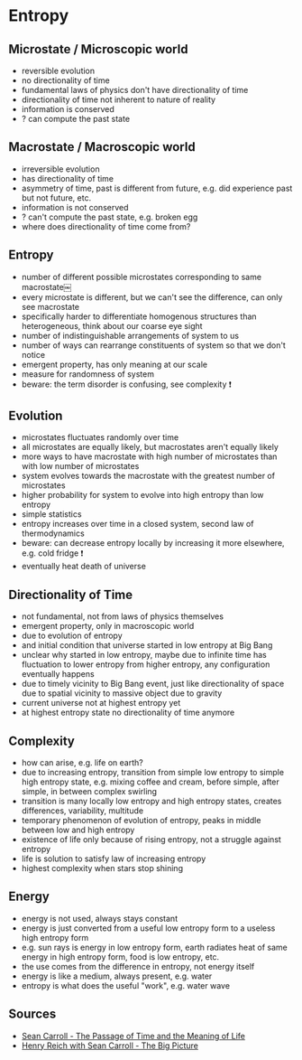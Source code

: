 # Entropy



## Microstate / Microscopic world

- reversible evolution
- no directionality of time
- fundamental laws of physics don't have directionality of time
- directionality of time not inherent to nature of reality
- information is conserved
- ? can compute the past state



## Macrostate / Macroscopic world

- irreversible evolution
- has directionality of time
- asymmetry of time, past is different from future, e.g. did experience past but not future, etc.
- information is not conserved
- ? can't compute the past state, e.g. broken egg
- where does directionality of time come from?



## Entropy

- number of different possible microstates corresponding to same macrostate￼
- every microstate is different, but we can't see the difference, can only see macrostate
- specifically harder to differentiate homogenous structures than heterogeneous, think about our coarse eye sight
- number of indistinguishable arrangements of system to us
- number of ways can rearrange constituents of system so that we don't notice
- emergent property, has only meaning at our scale
- measure for randomness of system
- beware: the term disorder is confusing, see complexity ❗️



## Evolution

- microstates fluctuates randomly over time
- all microstates are equally likely, but macrostates aren't equally likely
- more ways to have macrostate with high number of microstates than with low number of microstates
- system evolves towards the macrostate with the greatest number of microstates
- higher probability for system to evolve into high entropy than low entropy
- simple statistics
- entropy increases over time in a closed system, second law of thermodynamics
- beware: can decrease entropy locally by increasing it more elsewhere, e.g. cold fridge ❗️
- eventually heat death of universe



## Directionality of Time

- not fundamental, not from laws of physics themselves
- emergent property, only in macroscopic world
- due to evolution of entropy
- and initial condition that universe started in low entropy at Big Bang
- unclear why started in low entropy, maybe due to infinite time has fluctuation to lower entropy from higher entropy, any configuration eventually happens
- due to timely vicinity to Big Bang event, just like directionality of space due to spatial vicinity to massive object due to gravity
- current universe not at highest entropy yet
- at highest entropy state no directionality of time anymore



## Complexity

- how can arise, e.g. life on earth?
- due to increasing entropy, transition from simple low entropy to simple high entropy state, e.g. mixing coffee and cream, before simple, after simple, in between complex swirling
- transition is many locally low entropy and high entropy states, creates differences, variability, multitude
- temporary phenomenon of evolution of entropy, peaks in middle between low and high entropy
- existence of life only because of rising entropy, not a struggle against entropy
- life is solution to satisfy law of increasing entropy
- highest complexity when stars stop shining



## Energy

- energy is not used, always stays constant
- energy is just converted from a useful low entropy form to a useless high entropy form
- e.g. sun rays is energy in low entropy form, earth radiates heat of same energy in high entropy form, food is low entropy, etc.
- the use comes from the difference in entropy, not energy itself
- energy is like a medium, always present, e.g. water
- entropy is what does the useful "work", e.g. water wave



## Sources

- [Sean Carroll - The Passage of Time and the Meaning of Life](https://www.youtube.com/watch?v=-nTQi_LgIQ4)
- [Henry Reich with Sean Carroll - The Big Picture](https://youtube.com/playlist?list=PLoaVOjvkzQtyZF-2VpJrxPz7bxK_p1Dd2)